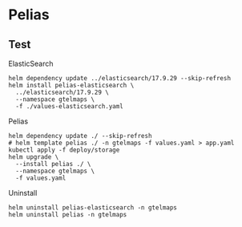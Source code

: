 # Pelias



## Test

ElasticSearch

```shell
helm dependency update ../elasticsearch/17.9.29 --skip-refresh
helm install pelias-elasticsearch \
  ../elasticsearch/17.9.29 \
  --namespace gtelmaps \
  -f ./values-elasticsearch.yaml
```

Pelias

```shell
helm dependency update ./ --skip-refresh
# helm template pelias ./ -n gtelmaps -f values.yaml > app.yaml
kubectl apply -f deploy/storage
helm upgrade \
  --install pelias ./ \
  --namespace gtelmaps \
  -f values.yaml
```

Uninstall

```shell
helm uninstall pelias-elasticsearch -n gtelmaps
helm uninstall pelias -n gtelmaps
```